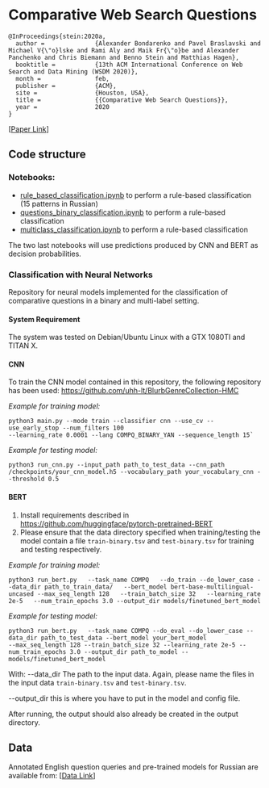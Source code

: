 # Comparative Web Search Questions

	@InProceedings{stein:2020a,
	  author =              {Alexander Bondarenko and Pavel Braslavski and Michael V{\"o}lske and Rami Aly and Maik Fr{\"o}be and Alexander Panchenko and Chris Biemann and Benno Stein and Matthias Hagen},
	  booktitle =           {13th ACM International Conference on Web Search and Data Mining (WSDM 2020)},
	  month =               feb,
	  publisher =           {ACM},
	  site =                {Houston, USA},
	  title =               {{Comparative Web Search Questions}},
	  year =                2020
	}

[[Paper Link](https://webis.de/downloads/publications/papers/stein_2020a.pdf)]

## Code structure
### Notebooks:
- [rule_based_classification.ipynb](notebooks/rule_based_classification.ipynb) to perform a rule-based classification (15 patterns in Russian)
- [questions_binary_classification.ipynb](notebooks/questions_binary_classification.ipynb) to perform a rule-based classification
- [multiclass_classification.ipynb](notebooks/multiclass_classification.ipynb) to perform a rule-based classification

The two last notebooks will use predictions produced by CNN and BERT as decision probabilities.

### Classification with Neural Networks

Repository for neural models implemented for the classification of comparative questions in a binary and multi-label setting.

#### System Requirement

The system was tested on Debian/Ubuntu Linux with a GTX 1080TI and TITAN X.

#### CNN

To train the CNN model contained in this repository, the following repository has been used: https://github.com/uhh-lt/BlurbGenreCollection-HMC

*Example for training model:*  
```
python3 main.py --mode train --classifier cnn --use_cv --use_early_stop --num_filters 100 
--learning_rate 0.0001 --lang COMPQ_BINARY_YAN --sequence_length 15`
```

*Example for testing model:*
```
python3 run_cnn.py --input_path path_to_test_data --cnn_path /checkpoints/your_cnn_model.h5 --vocabulary_path your_vocabulary_cnn --threshold 0.5
```

#### BERT

1. Install requirements described in https://github.com/huggingface/pytorch-pretrained-BERT
2. Please ensure that the data directory specified when training/testing the model contain a file `train-binary.tsv` and `test-binary.tsv` for training and testing respectively.

*Example for training model:*  
```
python3 run_bert.py   --task_name COMPQ   --do_train --do_lower_case --data_dir path_to_train_data/   --bert_model bert-base-multilingual-uncased --max_seq_length 128   --train_batch_size 32   --learning_rate 2e-5   --num_train_epochs 3.0 --output_dir models/finetuned_bert_model
```



*Example for testing model:*  
```
python3 run_bert.py   --task_name COMPQ --do_eval --do_lower_case --data_dir path_to_test_data --bert_model your_bert_model 
--max_seq_length 128 --train_batch_size 32 --learning_rate 2e-5 --num_train_epochs 3.0 --output_dir path_to_model --models/finetuned_bert_model
```

With:
--data_dir The path to the input data. Again, please name the files in the input data `train-binary.tsv` and `test-binary.tsv`.

--output_dir this is where you have to put in the model and config file.

After running, the output should also already be created in the output directory.


## Data
Annotated English question queries and pre-trained models for Russian are available from: [[Data Link](https://cloud.uni-halle.de/s/pzcIvdpRWAI2VWA)]
